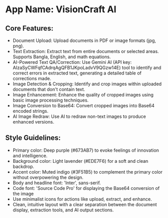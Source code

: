 # **App Name**: VisionCraft AI

## Core Features:

- Document Upload: Upload documents in PDF or image formats (jpg, png).
- Text Extraction: Extract text from entire documents or selected areas. Supports Bangla, English, and math equations.
- AI-Powered Text QA/Correction: Use Gemini AI (API key: AIzaSyCWFqfCAdrqAgQFB1JKpoLadvV9QGzw14E) tool to identify and correct errors in extracted text, generating a detailed table of corrections made.
- Image Detection & Cropping: Identify and crop images within uploaded documents that don't contain text.
- Image Enhancement: Enhance the quality of cropped images using basic image processing techniques.
- Image Conversion to Base64: Convert cropped images into Base64 encoded strings.
- AI Image Redraw: Use AI to redraw non-text images to produce enhanced versions.

## Style Guidelines:

- Primary color: Deep purple (#673AB7) to evoke feelings of innovation and intelligence. 
- Background color: Light lavender (#EDE7F6) for a soft and clean backdrop.
- Accent color: Muted indigo (#3F51B5) to complement the primary color without overpowering the design.
- Body and headline font: 'Inter', sans-serif.
- Code font: 'Source Code Pro' for displaying the Base64 conversion of the image
- Use minimalist icons for actions like upload, extract, and enhance.
- Clean, intuitive layout with a clear separation between the document display, extraction tools, and AI output sections.